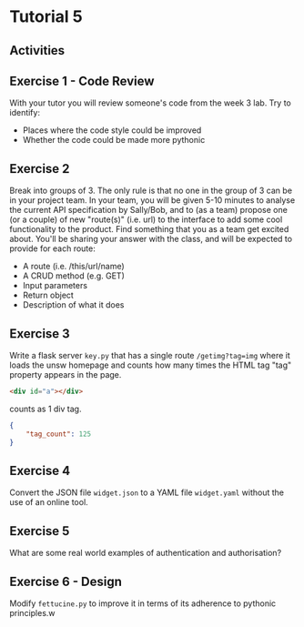 # Tutorial 5

## Activities

## Exercise 1 - Code Review

With your tutor you will review someone's code from the week 3 lab. Try to identify:
* Places where the code style could be improved
* Whether the code could be made more pythonic

## Exercise 2

Break into groups of 3. The only rule is that no one in the group of 3 can be in your project team. In your team, you will be given 5-10 minutes to analyse the current API specification by Sally/Bob, and to (as a team) propose one (or a couple) of new "route(s)" (i.e. url) to the interface to add some cool functionality to the product. Find something that you as a team get excited about. You'll be sharing your answer with the class, and will be expected to provide for each route:
  * A route (i.e. /this/url/name)
  * A CRUD method (e.g. GET)
  * Input parameters
  * Return object
  * Description of what it does

## Exercise 3

Write a flask server `key.py` that has a single route `/getimg?tag=img` where it loads the unsw homepage and counts how many times the HTML tag "tag" property appears in the page.
```html
<div id="a"></div>
```

counts as 1 div tag.

```json
{
	"tag_count": 125
}
```

## Exercise 4

Convert the JSON file `widget.json` to a YAML file `widget.yaml` without the use of an online tool.

## Exercise 5

What are some real world examples of authentication and authorisation?

## Exercise 6 - Design

Modify `fettucine.py` to improve it in terms of its adherence to pythonic principles.w